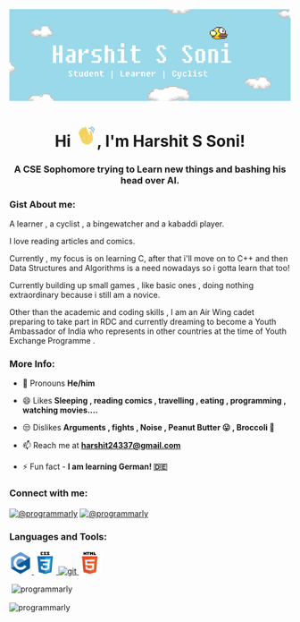 <img align =" left " alt = "banner" width = "1800"  src="https://github.com/Programmarly/Programmarly/blob/main/banner.png">
 <h1 align="center">Hi <img alt = "wave" width = "40" src ="https://github.com/Programmarly/Programmarly/blob/main/wave-hand.gif">, I'm Harshit S Soni!</h1>
<h3 align="center"> A CSE Sophomore trying to Learn new things and bashing his head over AI.</h3>

<h3 align = "left">Gist About me:</h3>
 
<p> A learner , a cyclist , a bingewatcher and a kabaddi player. </p> 
I love reading articles and comics. 
<p>Currently , my focus is on learning C, after that i'll move on to C++ and then Data Structures and Algorithms is a need nowadays so i gotta learn that too! </p>
<p>Currently building up small games , like  basic ones , doing nothing extraordinary because i still am a novice.</p>
 Other than the academic and coding skills , I am an Air Wing cadet preparing to take part in RDC and currently dreaming to become a Youth Ambassador of India who represents in other countries at the time of Youth Exchange Programme . 
 
 
 <h3 align = "left">More Info:</h3>

- 🔭 Pronouns  **He/him**

- 😄 Likes **Sleeping , reading comics , travelling , eating , programming , watching movies....**

- 😒  Dislikes **Arguments , fights , Noise , Peanut Butter 😛 , Broccoli 🥦**

- 📫 Reach me at **harshit24337@gmail.com**

- ⚡ Fun fact - **I am learning German! 🇩🇪**

<h3 align="left">Connect with me:</h3>
<p align="left">
<a href="https://instagram.com/@programmarly" target="blank"><img align="center" src="https://raw.githubusercontent.com/rahuldkjain/github-profile-readme-generator/master/src/images/icons/Social/instagram.svg" alt="@programmarly" height="30" width="40" /></a>
<a href="https://www.hackerrank.com/@programmarly" target="blank"><img align="center" src="https://raw.githubusercontent.com/rahuldkjain/github-profile-readme-generator/master/src/images/icons/Social/hackerrank.svg" alt="@programmarly" height="30" width="40" /></a>
</p>

<h3 align="left">Languages and Tools:</h3>
<p align="left"> <a href="https://www.cprogramming.com/" target="_blank"> <img src="https://raw.githubusercontent.com/devicons/devicon/master/icons/c/c-original.svg" alt="c" width="40" height="40"/> </a> <a href="https://www.w3schools.com/css/" target="_blank"> <img src="https://raw.githubusercontent.com/devicons/devicon/master/icons/css3/css3-original-wordmark.svg" alt="css3" width="40" height="40"/> </a> <a href="https://git-scm.com/" target="_blank"> <img src="https://www.vectorlogo.zone/logos/git-scm/git-scm-icon.svg" alt="git" width="40" height="40"/> </a> <a href="https://www.w3.org/html/" target="_blank"> <img src="https://raw.githubusercontent.com/devicons/devicon/master/icons/html5/html5-original-wordmark.svg" alt="html5" width="40" height="40"/> </a> </p>

<p>&nbsp;<img align="center" src="https://github-readme-stats.vercel.app/api?username=programmarly&show_icons=true&locale=en" alt="programmarly" /></p>

<p><img align="center" src="https://github-readme-streak-stats.herokuapp.com/?user=programmarly&" alt="programmarly" /></p>

